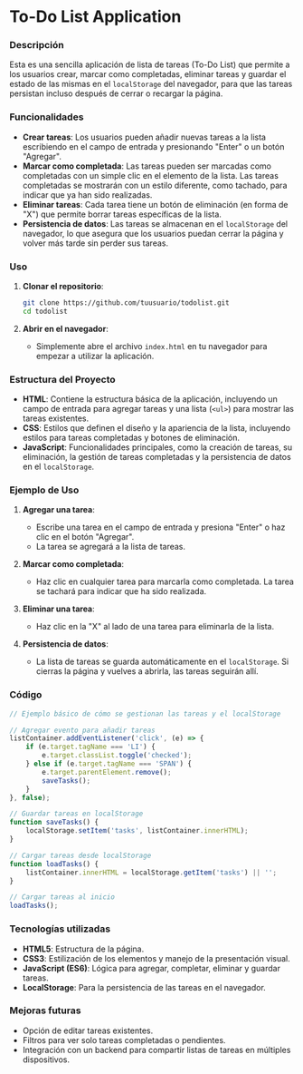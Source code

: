 # To-Do List Application

### Descripción

Esta es una sencilla aplicación de lista de tareas (To-Do List) que permite a los usuarios crear, marcar como completadas, eliminar tareas y guardar el estado de las mismas en el `localStorage` del navegador, para que las tareas persistan incluso después de cerrar o recargar la página.

### Funcionalidades

- **Crear tareas**: Los usuarios pueden añadir nuevas tareas a la lista escribiendo en el campo de entrada y presionando "Enter" o un botón "Agregar".
- **Marcar como completada**: Las tareas pueden ser marcadas como completadas con un simple clic en el elemento de la lista. Las tareas completadas se mostrarán con un estilo diferente, como tachado, para indicar que ya han sido realizadas.
- **Eliminar tareas**: Cada tarea tiene un botón de eliminación (en forma de "X") que permite borrar tareas específicas de la lista.
- **Persistencia de datos**: Las tareas se almacenan en el `localStorage` del navegador, lo que asegura que los usuarios puedan cerrar la página y volver más tarde sin perder sus tareas.

### Uso

1. **Clonar el repositorio**:
   ```bash
   git clone https://github.com/tuusuario/todolist.git
   cd todolist
   ```

2. **Abrir en el navegador**:
   - Simplemente abre el archivo `index.html` en tu navegador para empezar a utilizar la aplicación.

### Estructura del Proyecto

- **HTML**: Contiene la estructura básica de la aplicación, incluyendo un campo de entrada para agregar tareas y una lista (`<ul>`) para mostrar las tareas existentes.
- **CSS**: Estilos que definen el diseño y la apariencia de la lista, incluyendo estilos para tareas completadas y botones de eliminación.
- **JavaScript**: Funcionalidades principales, como la creación de tareas, su eliminación, la gestión de tareas completadas y la persistencia de datos en el `localStorage`.

### Ejemplo de Uso

1. **Agregar una tarea**:
   - Escribe una tarea en el campo de entrada y presiona "Enter" o haz clic en el botón "Agregar".
   - La tarea se agregará a la lista de tareas.

2. **Marcar como completada**:
   - Haz clic en cualquier tarea para marcarla como completada. La tarea se tachará para indicar que ha sido realizada.

3. **Eliminar una tarea**:
   - Haz clic en la "X" al lado de una tarea para eliminarla de la lista.

4. **Persistencia de datos**:
   - La lista de tareas se guarda automáticamente en el `localStorage`. Si cierras la página y vuelves a abrirla, las tareas seguirán allí.

### Código

```javascript
// Ejemplo básico de cómo se gestionan las tareas y el localStorage

// Agregar evento para añadir tareas
listContainer.addEventListener('click', (e) => {
    if (e.target.tagName === 'LI') {
        e.target.classList.toggle('checked');
    } else if (e.target.tagName === 'SPAN') {
        e.target.parentElement.remove();
        saveTasks();
    }
}, false);

// Guardar tareas en localStorage
function saveTasks() {
    localStorage.setItem('tasks', listContainer.innerHTML);
}

// Cargar tareas desde localStorage
function loadTasks() {
    listContainer.innerHTML = localStorage.getItem('tasks') || '';
}

// Cargar tareas al inicio
loadTasks();
```

### Tecnologías utilizadas

- **HTML5**: Estructura de la página.
- **CSS3**: Estilización de los elementos y manejo de la presentación visual.
- **JavaScript (ES6)**: Lógica para agregar, completar, eliminar y guardar tareas.
- **LocalStorage**: Para la persistencia de las tareas en el navegador.

### Mejoras futuras

- Opción de editar tareas existentes.
- Filtros para ver solo tareas completadas o pendientes.
- Integración con un backend para compartir listas de tareas en múltiples dispositivos.